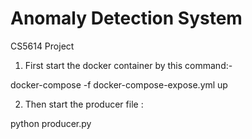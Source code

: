 # Anomaly Detection System

CS5614 Project

1. First start the docker container by this command:-
 
docker-compose -f docker-compose-expose.yml up

2. Then start the producer file :
 
python producer.py